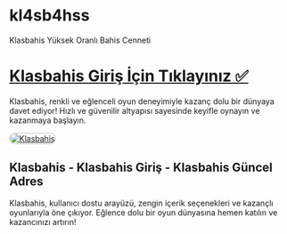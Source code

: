# kl4sb4hss
Klasbahis Yüksek Oranlı Bahis Cenneti 
<h1><a href="https://l24.im/NKRB">Klasbahis Giriş İçin Tıklayınız ✅</a></h1>
<p>Klasbahis, renkli ve eğlenceli oyun deneyimiyle kazanç dolu bir dünyaya davet ediyor! Hızlı ve güvenilir altyapısı sayesinde keyifle oynayın ve kazanmaya başlayın.</p>
<a href="https://l24.im/NKRB" title="Klasbahis">
    <img src="https://i.ibb.co/gtF7ptH/photo-2025-01-13-14-27-16.jpg" alt="Klasbahis" style="max-width: 100%; border: 2px solid #ddd; border-radius: 10px;">
</a>
<h2>Klasbahis - Klasbahis Giriş - Klasbahis Güncel Adres</h2>
<p>Klasbahis, kullanıcı dostu arayüzü, zengin içerik seçenekleri ve kazançlı oyunlarıyla öne çıkıyor. Eğlence dolu bir oyun dünyasına hemen katılın ve kazancınızı artırın!</p>
